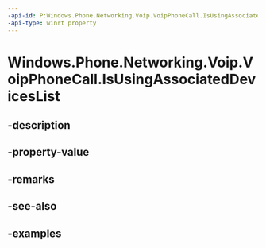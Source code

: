 ```yaml
---
-api-id: P:Windows.Phone.Networking.Voip.VoipPhoneCall.IsUsingAssociatedDevicesList
-api-type: winrt property
---
```


# Windows.Phone.Networking.Voip.VoipPhoneCall.IsUsingAssociatedDevicesList

<!--
public bool IsUsingAssociatedDevicesList { get; }
-->


## -description

## -property-value

## -remarks

## -see-also

## -examples


